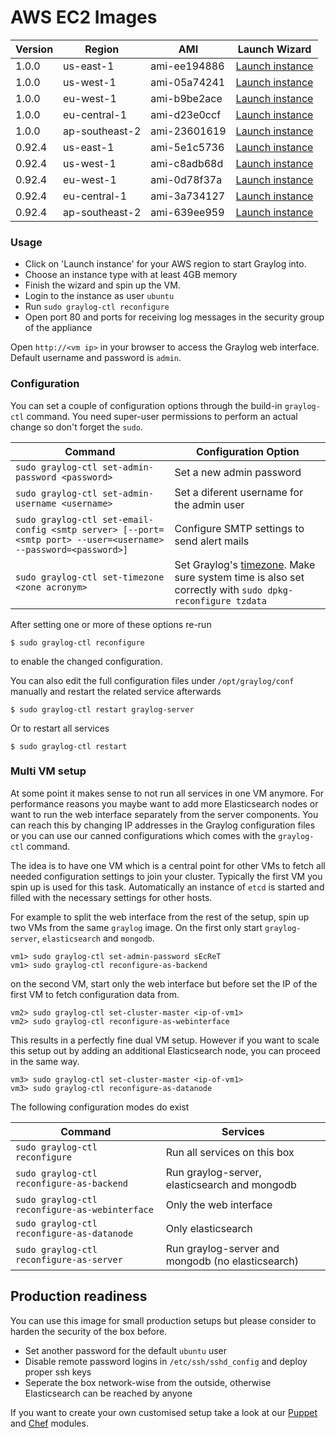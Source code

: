 AWS EC2 Images
==============

| Version | Region | AMI | Launch Wizard |
|---------|--------|-----|-------------|
| 1.0.0  | us-east-1 | ami-ee194886 | [Launch instance](https://console.aws.amazon.com/ec2/v2/home?region=us-east-1#LaunchInstanceWizard:ami=ami-ee194886) |
| 1.0.0  | us-west-1 | ami-05a74241 | [Launch instance](https://console.aws.amazon.com/ec2/v2/home?region=us-west-1#LaunchInstanceWizard:ami=ami-05a74241) |
| 1.0.0  | eu-west-1 | ami-b9be2ace | [Launch instance](https://console.aws.amazon.com/ec2/v2/home?region=eu-west-1#LaunchInstanceWizard:ami=ami-b9be2ace) |
| 1.0.0  | eu-central-1 | ami-d23e0ccf | [Launch instance](https://console.aws.amazon.com/ec2/v2/home?region=eu-central-1#LaunchInstanceWizard:ami=ami-d23e0ccf) |
| 1.0.0  | ap-southeast-2 | ami-23601619 | [Launch instance](https://console.aws.amazon.com/ec2/v2/home?region=ap-southeast-2#LaunchInstanceWizard:ami=ami-23601619) |
| 0.92.4  | us-east-1 | ami-5e1c5736 | [Launch instance](https://console.aws.amazon.com/ec2/v2/home?region=us-east-1#LaunchInstanceWizard:ami=ami-5e1c5736) |
| 0.92.4  | us-west-1 | ami-c8adb68d | [Launch instance](https://console.aws.amazon.com/ec2/v2/home?region=us-west-1#LaunchInstanceWizard:ami=ami-c8adb68d) |
| 0.92.4  | eu-west-1 | ami-0d78f37a | [Launch instance](https://console.aws.amazon.com/ec2/v2/home?region=eu-west-1#LaunchInstanceWizard:ami=ami-0d78f37a) |
| 0.92.4  | eu-central-1 | ami-3a734127 | [Launch instance](https://console.aws.amazon.com/ec2/v2/home?region=eu-central-1#LaunchInstanceWizard:ami=ami-3a734127) |
| 0.92.4  | ap-southeast-2 | ami-639ee959 | [Launch instance](https://console.aws.amazon.com/ec2/v2/home?region=ap-southeast-2#LaunchInstanceWizard:ami=ami-639ee959) |

### Usage

  * Click on 'Launch instance' for your AWS region to start Graylog into.
  * Choose an instance type with at least 4GB memory
  * Finish the wizard and spin up the VM.
  * Login to the instance as user `ubuntu`
  * Run `sudo graylog-ctl reconfigure`
  * Open port 80 and ports for receiving log messages in the security group of the appliance

Open `http://<vm ip>` in your browser to access the Graylog web interface. Default username and password is `admin`.

### Configuration

You can set a couple of configuration options through the build-in `graylog-ctl` command. You need super-user
permissions to perform an actual change so don't forget the `sudo`.

| Command | Configuration Option |
|---------|----------------------|
| `sudo graylog-ctl set-admin-password <password>` | Set a new admin password |
| `sudo graylog-ctl set-admin-username <username>` | Set a diferent username for the admin user |
| `sudo graylog-ctl set-email-config <smtp server> [--port=<smtp port> --user=<username> --password=<password>]` | Configure SMTP settings to send alert mails |
| `sudo graylog-ctl set-timezone <zone acronym>` | Set Graylog's [timezone](http://en.wikipedia.org/wiki/List_of_tz_database_time_zones). Make sure system time is also set correctly with `sudo dpkg-reconfigure tzdata` |

After setting one or more of these options re-run

```shell
$ sudo graylog-ctl reconfigure
```

to enable the changed configuration.

You can also edit the full configuration files under `/opt/graylog/conf` manually and restart the related service afterwards

```shell
$ sudo graylog-ctl restart graylog-server
```

Or to restart all services

```shell
$ sudo graylog-ctl restart
```

### Multi VM setup

At some point it makes sense to not run all services in one VM anymore. For performance reasons you maybe want to add
more Elasticsearch nodes or want to run the web interface separately from the server components.
You can reach this by changing IP addresses in the Graylog configuration files or you can use our canned configurations which comes
with the `graylog-ctl` command.

The idea is to have one VM which is a central point for other VMs to fetch all needed configuration settings to join your cluster.
Typically the first VM you spin up is used for this task. Automatically an instance of `etcd` is started and filled with the necessary
settings for other hosts.

For example to split the web interface from the rest of the setup, spin up two VMs from the same `graylog` image.
On the first only start `graylog-server`, `elasticsearch` and `mongodb`.

```shell
vm1> sudo graylog-ctl set-admin-password sEcReT
vm1> sudo graylog-ctl reconfigure-as-backend
```

on the second VM, start only the web interface but before set the IP of the first VM to fetch configuration data from.

```shell
vm2> sudo graylog-ctl set-cluster-master <ip-of-vm1>
vm2> sudo graylog-ctl reconfigure-as-webinterface
```

This results in a perfectly fine dual VM setup. However if you want to scale this setup out by adding an additional Elasticsearch node, you can
proceed in the same way.

```shell
vm3> sudo graylog-ctl set-cluster-master <ip-of-vm1>
vm3> sudo graylog-ctl reconfigure-as-datanode
```

The following configuration modes do exist

| Command | Services |
|---------|----------|
| `sudo graylog-ctl reconfigure` | Run all services on this box |
| `sudo graylog-ctl reconfigure-as-backend` | Run graylog-server, elasticsearch and mongodb |
| `sudo graylog-ctl reconfigure-as-webinterface` | Only the web interface|
| `sudo graylog-ctl reconfigure-as-datanode` | Only elasticsearch |
| `sudo graylog-ctl reconfigure-as-server` | Run graylog-server and mongodb (no elasticsearch) |

Production readiness
--------------------
You can use this image for small production setups but please consider to harden the security of the box before.

 * Set another password for the default `ubuntu` user
 * Disable remote password logins in `/etc/ssh/sshd_config` and deploy proper ssh keys
 * Seperate the box network-wise from the outside, otherwise Elasticsearch can be reached by anyone

If you want to create your own customised setup take a look at our [Puppet](https://github.com/Graylog2/graylog2-puppet)
and [Chef](https://github.com/Graylog2/graylog2-cookbook) modules.
